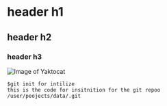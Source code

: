 # header h1
## header h2 
### header h3

![Image of Yaktocat](https://octodex.github.com/images/yaktocat.png)

```
$git init for intilize
this is the code for insitnition for the git repoo /user/peojects/data/.git
```

